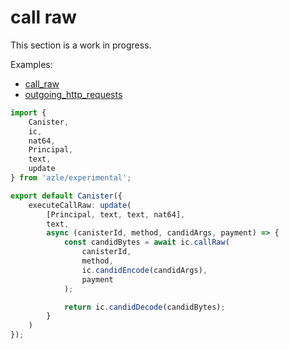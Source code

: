 # call raw

This section is a work in progress.

Examples:

-   [call_raw](https://github.com/demergent-labs/azle/tree/main/examples/call_raw)
-   [outgoing_http_requests](https://github.com/demergent-labs/azle/tree/main/examples/outgoing_http_requests)

```typescript
import {
    Canister,
    ic,
    nat64,
    Principal,
    text,
    update
} from 'azle/experimental';

export default Canister({
    executeCallRaw: update(
        [Principal, text, text, nat64],
        text,
        async (canisterId, method, candidArgs, payment) => {
            const candidBytes = await ic.callRaw(
                canisterId,
                method,
                ic.candidEncode(candidArgs),
                payment
            );

            return ic.candidDecode(candidBytes);
        }
    )
});
```
